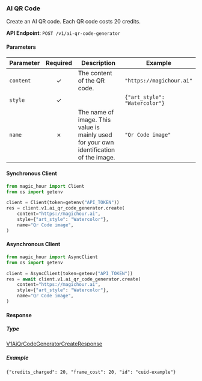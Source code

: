 
### AI QR Code <a name="create"></a>

Create an AI QR code. Each QR code costs 20 credits.

**API Endpoint**: `POST /v1/ai-qr-code-generator`

#### Parameters

| Parameter | Required | Description | Example |
|-----------|:--------:|-------------|--------|
| `content` | ✓ | The content of the QR code. | `"https://magichour.ai"` |
| `style` | ✓ |  | `{"art_style": "Watercolor"}` |
| `name` | ✗ | The name of image. This value is mainly used for your own identification of the image. | `"Qr Code image"` |

#### Synchronous Client

```python
from magic_hour import Client
from os import getenv

client = Client(token=getenv("API_TOKEN"))
res = client.v1.ai_qr_code_generator.create(
    content="https://magichour.ai",
    style={"art_style": "Watercolor"},
    name="Qr Code image",
)

```

#### Asynchronous Client

```python
from magic_hour import AsyncClient
from os import getenv

client = AsyncClient(token=getenv("API_TOKEN"))
res = await client.v1.ai_qr_code_generator.create(
    content="https://magichour.ai",
    style={"art_style": "Watercolor"},
    name="Qr Code image",
)

```

#### Response

##### Type
[V1AiQrCodeGeneratorCreateResponse](/magic_hour/types/models/v1_ai_qr_code_generator_create_response.py)

##### Example
`{"credits_charged": 20, "frame_cost": 20, "id": "cuid-example"}`
